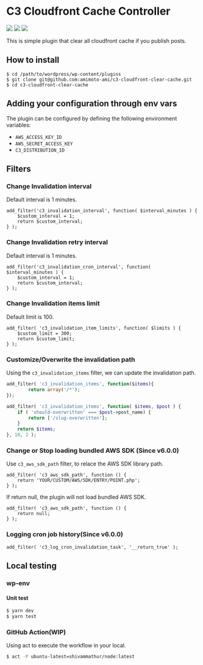 # C3 Cloudfront Cache Controller

[![](https://img.shields.io/wordpress/plugin/dt/c3-cloudfront-clear-cache.svg)](https://wordpress.org/plugins/c3-cloudfront-clear-cache/)
[![](https://img.shields.io/wordpress/v/c3-cloudfront-clear-cache.svg)](https://wordpress.org/plugins/c3-cloudfront-clear-cache/)
[![](https://img.shields.io/wordpress/plugin/r/c3-cloudfront-clear-cache.svg)](https://wordpress.org/plugins/c3-cloudfront-clear-cache/)

This is simple plugin that clear all cloudfront cache if you publish posts.

## How to install
```
$ cd /path/to/wordpress/wp-content/plugins
$ git clone git@github.com:amimoto-ami/c3-cloudfront-clear-cache.git
$ cd c3-cloudfront-clear-cache
```

## Adding your configuration through env vars

The plugin can be configured by defining the following environment variables:

- `AWS_ACCESS_KEY_ID`
- `AWS_SECRET_ACCESS_KEY`
- `C3_DISTRIBUTION_ID`

## Filters

### Change Invalidation interval

Default interval is 1 minutes.

```
add_filter('c3_invalidation_interval', function( $interval_minutes ) {
    $custom_interval = 1;
    return $custom_interval;
} );
```

### Change Invalidation retry interval

Default interval is 1 minutes.

```
add_filter('c3_invalidation_cron_interval', function( $interval_minutes ) {
    $custom_interval = 1;
    return $custom_interval;
} );
```

### Change Invalidation items limit

Default limit is 100.

```
add_filter( 'c3_invalidation_item_limits', function( $limits ) {
    $custom_limit = 300;
    return $custom_limit;
} );
```

### Customize/Overwrite the invalidation path

Using the `c3_invalidation_items` filter, we can update the invalidation path.

```php
add_filter( 'c3_invalidation_items', function($items){  
        return array('/*'); 
});
```

```php
add_filter( 'c3_invalidation_items', function( $items, $post ) {
    if ( 'should-overwritten' === $post->post_name) {
        return ['/slug-overwritten'];
    }
    return $items;
}, 10, 2 );
```

### Change or Stop loading bundled AWS SDK (Since v6.0.0)

Use `c3_aws_sdk_path` filter, to relace the AWS SDK library path.

```
add_filter( 'c3_aws_sdk_path', function () {
	return 'YOUR/CUSTOM/AWS/SDK/ENTRY/POINT.php';
} );
```

If return null, the plugin will not load bundled AWS SDK.

```
add_filter( 'c3_aws_sdk_path', function () {
	return null;
} );
```

### Logging cron job history(Since v6.0.0)

```
add_filter( 'c3_log_cron_invalidation_task', '__return_true' );
```

## Local testing

### wp-env

#### Unit test

```bash
$ yarn dev
$ yarn test
```

### GitHub Action(WIP)
Using act to execute the workflow in your local.

```bash
$ act -P ubuntu-latest=shivammathur/node:latest
```
